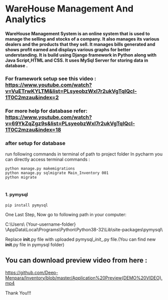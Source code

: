 
# WareHouse Management And Analytics
#### WareHouse Management System is an online system that is used to manage the selling and stocks of a company. It also manages its various dealers and the products that they sell. It manages bills generated and shows profit earned and displays various graphs for better understanding. It is build using Django framework in Python along with Java Script,HTML and CSS. It uses MySql Server for storing data in database .


### For framework setup see this video : https://www.youtube.com/watch?v=VuETrwKYLTM&list=PLsyeobzWxl7r2ukVgTqIQcl-1T0C2mzau&index=2

### For more help for database refer: https://www.youtube.com/watch?v=69YkZqZgz9s&list=PLsyeobzWxl7r2ukVgTqIQcl-1T0C2mzau&index=18

### after setup for database
run following commands in terminal of path to project folder
In pycharm you can directly access terminal
commands :
```
python manage.py makemigrations
python manage.py sqlmigrate Main_Inventory 001
python migrate
```
#
#### 1. pymysql
``` pip install pymysql ```

One Last Step,
Now go to following path in your computer:

C:\Users\ {Your-username-folder} \AppData\Local\Programs\Python\Python38-32\Lib\site-packages\pymysql\

Replace __init__.py file with uploaded pymysql\__init__.py file.(You can find new __init__.py file in pymysql folder)


## You can download preview video from here :
https://github.com/Deep-Menpara/Inventory/blob/master/Application%20Preview(DEMO%20VIDEO).mp4

Thank You!!!
